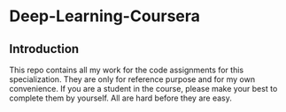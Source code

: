 # Deep-Learning-Coursera
## Introduction
This repo contains all my work for the code assignments for this specialization. They are only for reference purpose and for my own convenience. If you are a student in the course, please make your best to complete them by yourself. All are hard before they are easy. 
